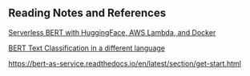 ## Reading Notes and References

[Serverless BERT with HuggingFace, AWS Lambda, and Docker](https://towardsdatascience.com/serverless-bert-with-huggingface-aws-lambda-and-docker-4a0214c77a6f)

[BERT Text Classification in a different language](https://www.philschmid.de/bert-text-classification-in-a-different-language)

https://bert-as-service.readthedocs.io/en/latest/section/get-start.html
